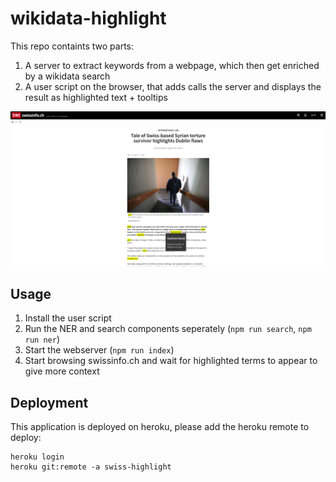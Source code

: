 # wikidata-highlight

This repo containts two parts:

1. A server to extract keywords from a webpage, which then get enriched by a wikidata search
2. A user script on the browser, that adds calls the server and displays the result as highlighted text + tooltips

![Screenshot of wikidata-highlight](https://raw.githubusercontent.com/metaodi/wikidata-highlight/master/wikidata-highlight.png)


## Usage

1. Install the user script
2. Run the NER and search components seperately (`npm run search`, `npm run ner`)
3. Start the webserver (`npm run index`)
4. Start browsing swissinfo.ch and wait for highlighted terms to appear to give more context


## Deployment

This application is deployed on heroku, please add the heroku remote to deploy:

```
heroku login
heroku git:remote -a swiss-highlight
```

